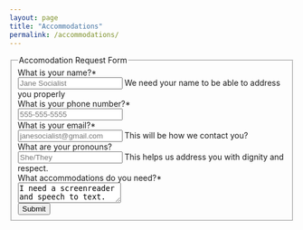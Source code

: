 ```yaml
---
layout: page
title: "Accommodations"
permalink: /accommodations/
---
```

<form action="https://nocodeform.io/f/653f0b5ff462d3212f487bef" method="POST">
<form class="form-horizontal">
<fieldset>

<!-- Form Name -->
<legend>Accomodation Request Form </legend>

<!-- Text input-->
<div class="form-group">
  <label class="col-md-4 control-label" for="textinput">What is your name?*</label>  
  <div class="col-md-5">
  <input id="textinput" name="textinput" type="text" placeholder="Jane Socialist" class="form-control input-md" required="">
  <span class="help-block">We need your name to be able to address you properly</span>  
  </div>
</div>

<!-- Text input-->
<div class="form-group">
  <label class="col-md-4 control-label" for="phone">What is your phone number?*</label>  
  <div class="col-md-5">
  <input id="phone" name="phone" type="text" placeholder="555-555-5555" class="form-control input-md" required="">
    
  </div>
</div>

<!-- Text input-->
<div class="form-group">
  <label class="col-md-4 control-label" for="email">What is your email?*</label>  
  <div class="col-md-5">
  <input id="email" name="email" type="text" placeholder="janesocialist@gmail.com" class="form-control input-md" required="">
  <span class="help-block">This will be how we contact you?</span>  
  </div>
</div>

<!-- Text input-->
<div class="form-group">
  <label class="col-md-4 control-label" for="pronouns">What are your pronouns?</label>  
  <div class="col-md-5">
  <input id="pronouns" name="pronouns" type="text" placeholder="She/They" class="form-control input-md">
  <span class="help-block">This helps us address you with dignity and respect.</span>  
  </div>
</div>

<!-- Textarea -->
<div class="form-group">
  <label class="col-md-4 control-label" for="accomrequest">What accommodations do you need?*</label>
  <div class="col-md-4">                     
    <textarea class="form-control" id="accomrequest" name="accomrequest">I need a screenreader and speech to text.</textarea>
  </div>
</div>

<div><input type="submit" value="Submit"></div>

</fieldset>
</form>
